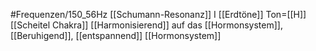 #Frequenzen/150_56Hz
[[Schumann-Resonanz]] I
[[Erdtöne]]
Ton=[[H]]
[[Scheitel Chakra]]
[[Harmonisierend]] auf das [[Hormonsystem]], [[Beruhigend]], [[entspannend]]
[[Hormonsystem]]